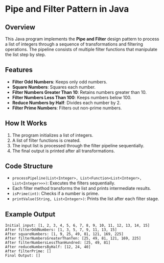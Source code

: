 # Pipe and Filter Pattern in Java

## Overview

This Java program implements the **Pipe and Filter** design pattern to process a list of integers through a sequence of transformations and filtering operations. The pipeline consists of multiple filter functions that manipulate the list step by step.

## Features

- **Filter Odd Numbers**: Keeps only odd numbers.
- **Square Numbers**: Squares each number.
- **Filter Numbers Greater Than 10**: Retains numbers greater than 10.
- **Filter Numbers Less Than 100**: Keeps numbers below 100.
- **Reduce Numbers by Half**: Divides each number by 2.
- **Filter Prime Numbers**: Filters out non-prime numbers.

## How It Works

1. The program initializes a list of integers.
2. A list of filter functions is created.
3. The input list is processed through the filter pipeline sequentially.
4. The final output is printed after all transformations.

## Code Structure

- `processPipeline(List<Integer>, List<Function<List<Integer>, List<Integer>>>)`: Executes the filters sequentially.
- Each filter method transforms the list and prints intermediate results.
- `isPrime(int)`: Checks if a number is prime.
- `printValue(String, List<Integer>)`: Prints the list after each filter stage.

## Example Output

```
Initial input: [1, 2, 3, 4, 5, 6, 7, 8, 9, 10, 11, 12, 13, 14, 15]
After filterOddNumbers: [1, 3, 5, 7, 9, 11, 13, 15]
After squareNumbers: [1, 9, 25, 49, 81, 121, 169, 225]
After filterNumbersGreaterThanTen: [25, 49, 81, 121, 169, 225]
After filterNumbersLessThanHundred: [25, 49, 81]
After reduceNumbersByHalf: [12, 24, 40]
After filterPrime: []
Final Output: []
```
